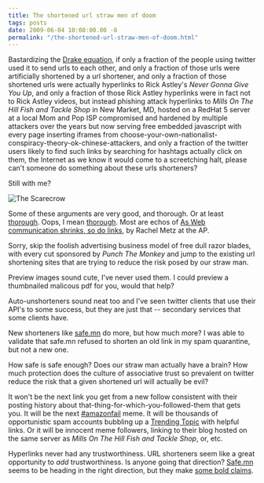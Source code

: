 ```yaml
---
title: The shortened url straw men of doom
tags: posts
date: 2009-06-04 10:08:00.00 -8
permalink: "/the-shortened-url-straw-men-of-doom.html"
---
```

Bastardizing the [Drake
equation](http://en.wikipedia.org/wiki/Drake_equation), if only a fraction of
the people using twitter used it to send urls to each other, and only a
fraction of those urls were artificially shortened by a url shortener, and
only a fraction of those shortened urls were actually hyperlinks to Rick
Astley's _Never Gonna Give You Up_, and only a fraction of those Rick Astley
hyperlinks were in fact not to Rick Astley videos, but instead phishing attack
hyperlinks to _Mills On The Hill Fish and Tackle Shop_ in New Market, MD,
hosted on a RedHat 5 server at a local Mom and Pop ISP compromised and
hardened by multiple attackers over the years but now serving free embedded
javascript with every page inserting iframes from choose-your-own-nationalist-
conspiracy-theory-ok-chinese-attackers, and only a fraction of the twitter
users likely to find such links by searching for hashtags actually click on
them, the Internet as we know it would come to a screetching halt, please
can't someone do something about these urls shorteners?

Still with me?

![The Scarecrow](/images/scarecrow_wizard.jpg)

Some of these arguments are very good, and thorough. Or at least [thorough](http://is.gd/O7SF). Oops, I mean [thorough](http://unweary.com/2009/04/the-security-implications-of-url-shortening-services.html). Most are echos of [As Web communication shrinks, so do links](http://hosted.ap.org/dynamic/stories/U/US_TEC_SHRINKING_URLS?SITE=AP&SECTION=HOME&TEMPLATE=DEFAULT&CTIME=2009-05-31-13-09-39), by Rachel Metz at the AP.

Sorry, skip the foolish advertising business model of free dull razor blades,
with every cut sponsored by _Punch The Monkey_ and jump to the existing url
shortening sites that are trying to reduce the risk posed by our straw man.

Preview images sound cute, I've never used them. I could preview a thumbnailed
malicous pdf for you, would that help?

Auto-unshorteners sound neat too and I've seen twitter clients that use their
API's to some success, but they are just that -- secondary services that some
clients have.

New shorteners like [safe.mn](http://safe.mn/) do more, but how much more? I
was able to validate that safe.mn refused to shorten an old link in my spam
quarantine, but not a new one.

How safe is safe enough? Does our straw man actually have a brain? How much
protection does the culture of associative trust so prevalent on twitter
reduce the risk that a given shortened url will actually be evil?

It won't be the next link you get from a new follow consistent with their
posting history about that-thing-for-which-you-followed-them that gets you. It
will be the next [#amazonfail](http://www.shirky.com/weblog/2009/04/the-failure-of-amazonfail/) meme. It will be thousands of opportunistic spam
accounts bubbling up a [Trending Topic](http://twitter.com/trendingtopics)
with helpful links. Or it will be innocent meme followers, linking to their
blog hosted on the same server as _Mills On The Hill Fish and Tackle Shop_,
or, etc.

Hyperlinks never had any trustworthiness. URL shorteners seem like a great
opportunity to _add_ trustworthiness. Is anyone going that direction?
[Safe.mn](http://safe.mn/) seems to be heading in the right direction, but
they make [some bold claims](http://safe.mn/faq/#tests).

